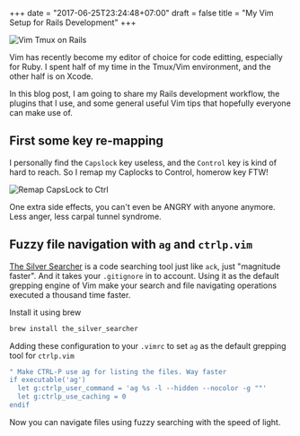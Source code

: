 +++
date = "2017-06-25T23:24:48+07:00"
draft = false
title = "My Vim Setup for Rails Development"
+++

![Vim Tmux on Rails](/images/vim_tmux_on_rails.png)

Vim has recently become my editor of choice for code editting, especially for Ruby. I spent half of my time in the Tmux/Vim environment, and the other half is on Xcode. 

In this blog post, I am going to share my Rails development workflow, the plugins that I use, and some general useful Vim tips that 
hopefully everyone can make use of.

## First some key re-mapping

I personally find the `Capslock` key useless, and the `Control` key is kind of hard to reach. So I remap my Caplocks to Control, homerow key FTW!

![Remap CapsLock to Ctrl](images/caplocks_to_control_key_remapping.png)

One extra side effects, you can't even be ANGRY with anyone anymore. Less anger, less carpal tunnel syndrome.

## Fuzzy file navigation with `ag` and `ctrlp.vim`

[The Silver Searcher](https://github.com/ggreer/the_silver_searcher) is a code searching tool just like `ack`, just "magnitude faster". And it takes your `.gitignore` in to account. Using it as the default grepping engine of Vim make your search and file navigating operations executed a thousand time faster.

Install it using brew

```bash
brew install the_silver_searcher
```

Adding these configuration to your `.vimrc` to set `ag` as the default grepping tool for `ctrlp.vim`

```bash
" Make CTRL-P use ag for listing the files. Way faster
if executable('ag')
  let g:ctrlp_user_command = 'ag %s -l --hidden --nocolor -g ""'
  let g:ctrlp_use_caching = 0
endif
```

Now you can navigate files using fuzzy searching with the speed of light.

<script type="text/javascript" src="https://asciinema.org/a/ZWQtjarToJmhrIkWBHCh1XS48.js" id="asciicast-ZWQtjarToJmhrIkWBHCh1XS48" async></script>